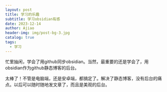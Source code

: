 ```yaml
---
layout: post
title: 学习的乐趣
subtitle: 学习obsidian有感
date: 2023-12-14
author: Ajiao
header-img: img/post-bg-3.jpg
catalog: true
tags:
  - 学习
---
```

忙里抽闲，学会了用github同步obsidian。当然，最重要的还是学会了，用obsidian作为github静态博客的后台。

太棒了！不管是电脑端，还是安卓端，都搞定了。解决了静态博客，没有后台的痛点。以后可以随时随地发文章了，而且是美观的后台。